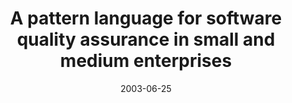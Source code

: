 ---
abstract: ''
authors:
- Armin Scherz
- Wolfgang Zuser
- Thomas Grechenig
date: '2003-06-25'
featured: false
links:
- name: Publik
  url: https://publik.tuwien.ac.at/showentry.php?ID=138181&lang=1
publication_types:
- '0'
publishDate: '2003-06-25'
title: A pattern language for software quality assurance in small and medium enterprises
url_pdf: ''
---